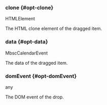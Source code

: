 ### clone {#opt-clone}

HTMLElement

The HTML clone element of the dragged item.
### data {#opt-data}

MbscCalendarEvent

The data of the dragged item.
### domEvent {#opt-domEvent}

any

The DOM event of the drop.